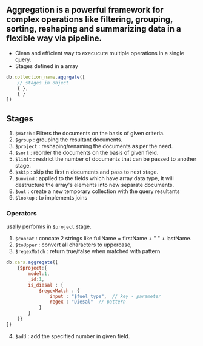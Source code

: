 ## Aggregation is a powerful framework for complex operations like filtering, grouping, sorting, reshaping and summarizing data in a flexible way via pipeline.

- Clean and efficient way to execucute multiple operations in a single query.
- Stages defined in a array

```js
db.collection_name.aggrgate([
    // stages in object
    { },
    { }
])
```

## Stages
1. `$match` : Filters the documents on the basis of given criteria.
2. `$group` : grouping the resultant documents.
3. `$project` : reshaping/renaming the documents as per the need.
4. `$sort` : reorder the documents on the basis of given field.
5. `$limit` : restrict the number of documents that can be passed to another stage.
6. `$skip` : skip the first n documents and pass to next stage.
7. `$unwind` : applied to the fields which have array data type, It will destructure the array's elements into new separate documents.
8. `$out` : create a new temporary collection with the query resultants
9. `$lookup` : to implements joins

### Operators
usally performs in `$project` stage.
1. `$concat` : concate 2 strings like fullName = firstName + " " + lastName.
2. `$toUpper` : convert all characters to uppercase,  
3. `$regexMatch` : return true/false when matched with pattern
```js
db.cars.aggregate([
    {$project:{
        model:1,
        _id:1,
        is_diesal : {
            $regexMatch : {
                input : "$fuel_type",  // key - parameter
                regex : "Diesal"  // pattern 
            }
        }
    }}
])
```
4. `$add` : add the specified number in given field.


